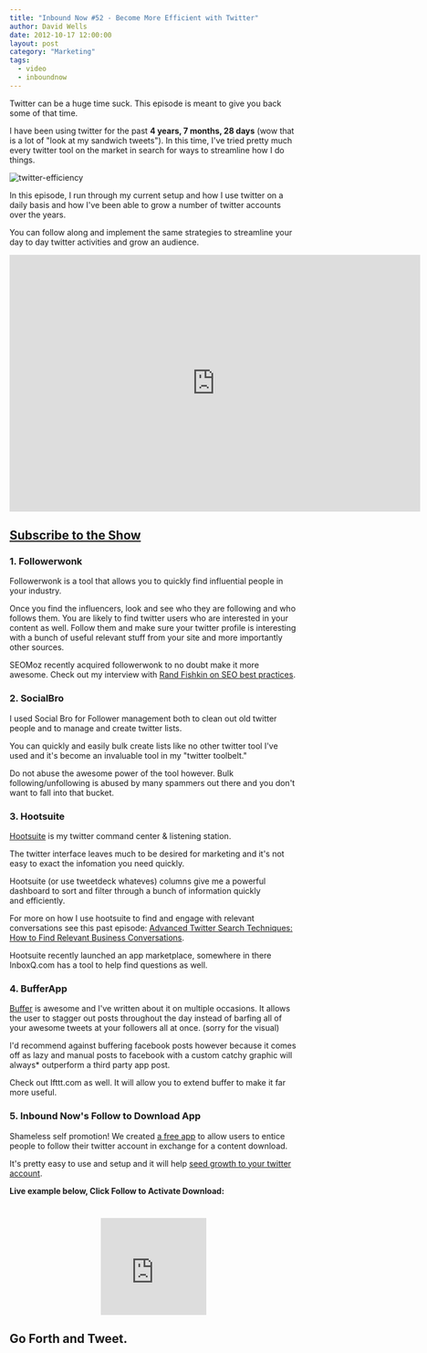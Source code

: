 ```yaml
---
title: "Inbound Now #52 - Become More Efficient with Twitter"
author: David Wells
date: 2012-10-17 12:00:00
layout: post
category: "Marketing"
tags:
  - video
  - inboundnow
---
```


Twitter can be a huge time suck. This episode is meant to give you back some of that time.

I have been using twitter for the past **4 years, 7 months, 28 days** (wow that is a lot of "look at my sandwich tweets"). In this time, I've tried pretty much every twitter tool on the market in search for ways to streamline how I do things.

![](http://inboundnow.com/wp-content/uploads/2012/10/twitter-efficiency-300x300.jpg "twitter-efficiency")

In this episode, I run through my current setup and how I use twitter on a daily basis and how I've been able to grow a number of twitter accounts over the years.

You can follow along and implement the same strategies to streamline your day to day twitter activities and grow an audience.

<iframe src="http://www.youtube.com/embed/9sw6YoQelU4" width="720" height="450" frameborder="0" allowfullscreen="allowfullscreen"></iframe>

## [Subscribe to the Show](http://inboundnow.com/subscribe/ "Subscribe to the Inbound Now TV Social Media and Inbound Marketing Podcast")

### 1. Followerwonk

Followerwonk is a tool that allows you to quickly find influential people in your industry.

Once you find the influencers, look and see who they are following and who follows them. You are likely to find twitter users who are interested in your content as well. Follow them and make sure your twitter profile is interesting with a bunch of useful relevant stuff from your site and more importantly other sources.

SEOMoz recently acquired followerwonk to no doubt make it more awesome. Check out my interview with [Rand Fishkin on SEO best practices](http://inboundnow.com/seo-best-practices-link-building-strategies/).

### 2. SocialBro

I used Social Bro for Follower management both to clean out old twitter people and to manage and create twitter lists.

You can quickly and easily bulk create lists like no other twitter tool I've used and it's become an invaluable tool in my "twitter toolbelt."

Do not abuse the awesome power of the tool however. Bulk following/unfollowing is abused by many spammers out there and you don't want to fall into that bucket.

### 3. Hootsuite

[Hootsuite](http://hootsuite.com/) is my twitter command center & listening station.

The twitter interface leaves much to be desired for marketing and it's not easy to exact the infomation you need quickly.

Hootsuite (or use tweetdeck whateves) columns give me a powerful dashboard to sort and filter through a bunch of information quickly and efficiently.

For more on how I use hootsuite to find and engage with relevant conversations see this past episode: [Advanced Twitter Search Techniques: How to Find Relevant Business Conversations](http://inboundnow.com/how-to-create-and-promote-a-video-interview-podcast/).

Hootsuite recently launched an app marketplace, somewhere in there InboxQ.com has a tool to help find questions as well.

### 4. BufferApp

[Buffer](http://bufferapp.com/r/8314f) is awesome and I've written about it on multiple occasions. It allows the user to stagger out posts throughout the day instead of barfing all of your awesome tweets at your followers all at once. (sorry for the visual)

I'd recommend against buffering facebook posts however because it comes off as lazy and manual posts to facebook with a custom catchy graphic will always* outperform a third party app post.

Check out Ifttt.com as well. It will allow you to extend buffer to make it far more useful.

### 5. Inbound Now's Follow to Download App

Shameless self promotion! We created [a free app](https://inboundly.wpengine.com/apps/follow-to-download-app/) to allow users to entice people to follow their twitter account in exchange for a content download.

It's pretty easy to use and setup and it will help [seed growth to your twitter account](https://inboundly.wpengine.com/apps/follow-to-download-app/).

**Live example below, Click Follow to Activate Download:**

<center><iframe style="border: none; overflow: hidden; width: 185px; height: 170px; margin-top: 25px;" src="http://embeds.inboundnow.com/twitter/follow-to-download/follow-to-download.php?twittername=davidwells&amp;rurl=http%3A%2F%2Finboundly.wpengine.com%2Fdownload-example.zip&amp;header=1&amp;color=" width="320" height="240" frameborder="0" scrolling="no"></iframe></center>

## Go Forth and Tweet.
